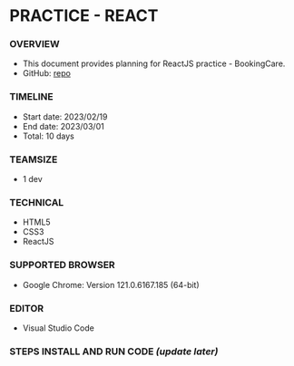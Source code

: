 # PRACTICE - REACT 

### OVERVIEW

- This document provides planning for ReactJS practice - BookingCare.
- GitHub: [repo](https://github.com/TranLeKhanhDuyen/intern-agility/tree/feat/practice-react)

### TIMELINE

- Start date: 2023/02/19
- End date: 2023/03/01
- Total: 10 days

### TEAMSIZE

- 1 dev

### TECHNICAL

- HTML5
- CSS3
- ReactJS

### SUPPORTED BROWSER

- Google Chrome: Version 121.0.6167.185 
 (64-bit)

### EDITOR

- Visual Studio Code


### STEPS INSTALL AND RUN CODE *(update later)*